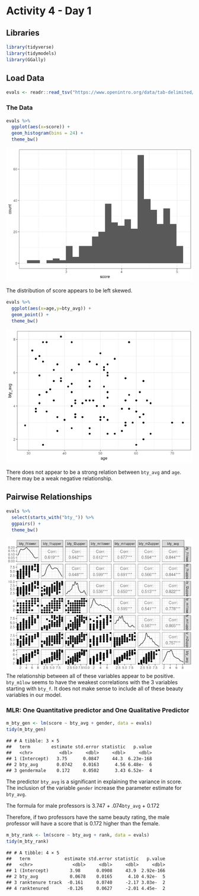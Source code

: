 Activity 4 - Day 1
================

## Libraries

``` r
library(tidyverse)
library(tidymodels)
library(GGally)
```

## Load Data

``` r
evals <- readr::read_tsv("https://www.openintro.org/data/tab-delimited/evals.txt")
```

### The Data

``` r
evals %>% 
  ggplot(aes(x=score)) + 
  geom_histogram(bins = 24) + 
  theme_bw()
```

![](activity04_files/figure-gfm/plot%20score-1.png)<!-- -->

The distribution of score appears to be left skewed.

``` r
evals %>% 
  ggplot(aes(x=age,y=bty_avg)) + 
  geom_point() + 
  theme_bw()
```

![](activity04_files/figure-gfm/plot%202%20other%20variables-1.png)<!-- -->

There does not appear to be a strong relation between `bty_avg` and
`age`. There may be a weak negative relationship.

## Pairwise Relationships

``` r
evals %>% 
  select(starts_with("bty_")) %>% 
  ggpairs() +
  theme_bw()
```

![](activity04_files/figure-gfm/pairwise-1.png)<!-- --> The relationship
between all of these variables appear to be positive. `bty_m1low` seems
to have the weakest correlations with the 3 variables starting with
`bty_f`. It does not make sense to include all of these beauty variables
in our model.

### MLR: One Quantitative predictor and One Qualitative Predictor

``` r
m_bty_gen <- lm(score ~ bty_avg + gender, data = evals)
tidy(m_bty_gen)
```

    ## # A tibble: 3 × 5
    ##   term        estimate std.error statistic   p.value
    ##   <chr>          <dbl>     <dbl>     <dbl>     <dbl>
    ## 1 (Intercept)   3.75      0.0847     44.3  6.23e-168
    ## 2 bty_avg       0.0742    0.0163      4.56 6.48e-  6
    ## 3 gendermale    0.172     0.0502      3.43 6.52e-  4

The predictor `bty_avg` is a significant in explaining the variance in
score. The inclusion of the variable `gender` increase the parameter
estimate for `bty_avg`.

The formula for male professors is 3.747 + .074`bty_avg` + 0.172

Therefore, if two professors have the same beauty rating, the male
professor will have a score that is 0.172 higher than the female.

``` r
m_bty_rank <- lm(score ~ bty_avg + rank, data = evals)
tidy(m_bty_rank)
```

    ## # A tibble: 4 × 5
    ##   term             estimate std.error statistic   p.value
    ##   <chr>               <dbl>     <dbl>     <dbl>     <dbl>
    ## 1 (Intercept)        3.98      0.0908     43.9  2.92e-166
    ## 2 bty_avg            0.0678    0.0165      4.10 4.92e-  5
    ## 3 ranktenure track  -0.161     0.0740     -2.17 3.03e-  2
    ## 4 ranktenured       -0.126     0.0627     -2.01 4.45e-  2
